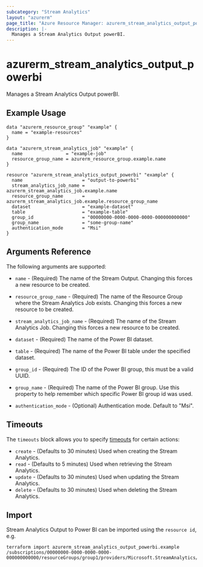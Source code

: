 ```yaml
---
subcategory: "Stream Analytics"
layout: "azurerm"
page_title: "Azure Resource Manager: azurerm_stream_analytics_output_powerbi"
description: |-
  Manages a Stream Analytics Output powerBI.
---
```


# azurerm_stream_analytics_output_powerbi

Manages a Stream Analytics Output powerBI.

## Example Usage

```hcl
data "azurerm_resource_group" "example" {
  name = "example-resources"
}

data "azurerm_stream_analytics_job" "example" {
  name                = "example-job"
  resource_group_name = azurerm_resource_group.example.name
}

resource "azurerm_stream_analytics_output_powerbi" "example" {
  name                      = "output-to-powerbi"
  stream_analytics_job_name = azurerm_stream_analytics_job.example.name
  resource_group_name       = azurerm_stream_analytics_job.example.resource_group_name
  dataset                   = "example-dataset"
  table                     = "example-table"
  group_id                  = "00000000-0000-0000-0000-000000000000"
  group_name                = "some-group-name"
  authentication_mode       = "Msi"
}
```

## Arguments Reference

The following arguments are supported:

* `name` - (Required) The name of the Stream Output. Changing this forces a new resource to be created.

* `resource_group_name` - (Required) The name of the Resource Group where the Stream Analytics Job exists. Changing this forces a new resource to be created.

* `stream_analytics_job_name` - (Required) The name of the Stream Analytics Job. Changing this forces a new resource to be created.

* `dataset` - (Required) The name of the Power BI dataset.

* `table` - (Required) The name of the Power BI table under the specified dataset.

* `group_id` - (Required) The ID of the Power BI group, this must be a valid UUID.

* `group_name` - (Required) The name of the Power BI group. Use this property to help remember which specific Power BI group id was used.

* `authentication_mode` - (Optional) Authentication mode. Default to "Msi".

## Timeouts

The `timeouts` block allows you to specify [timeouts](https://www.terraform.io/docs/configuration/resources.html#timeouts) for certain actions:

* `create` - (Defaults to 30 minutes) Used when creating the Stream Analytics.
* `read` - (Defaults to 5 minutes) Used when retrieving the Stream Analytics.
* `update` - (Defaults to 30 minutes) Used when updating the Stream Analytics.
* `delete` - (Defaults to 30 minutes) Used when deleting the Stream Analytics.

## Import

Stream Analytics Output to Power BI can be imported using the `resource id`, e.g.

```shell
terraform import azurerm_stream_analytics_output_powerbi.example /subscriptions/00000000-0000-0000-0000-000000000000/resourceGroups/group1/providers/Microsoft.StreamAnalytics/streamingjobs/job1/outputs/output1
```
